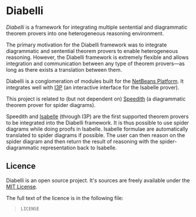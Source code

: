 # Diabelli

_Diabelli_ is a framework for integrating multiple sentential and diagrammatic theorem provers into one heterogeneous reasoning environment.

The primary motivation for the Diabelli framework was to integrate diagrammatic and sentential theorem provers to enable heterogeneous reasoning. However, the Diabelli framework is extremely flexible and allows integration and communication between any type of theorem provers&mdash;as long as there exists a translation between them.

Diabelli is a conglomeration of modules built for the [NetBeans Platform](http://netbeans.org/features/platform/). It integrates well with [I3P](http://www-pu.informatik.uni-tuebingen.de/i3p/) (an interactive interface for the Isabelle prover).

This project is related to (but not dependent on) [Speedith](https://gitorious.org/speedith) (a diagrammatic theorem prover for spider diagrams).

Speedith and [Isabelle](http://www.cl.cam.ac.uk/research/hvg/Isabelle/) (through I3P) are the first supported theorem provers to be integrated into the Diabelli framework. It is thus possible to use spider diagrams while doing proofs in Isabelle. Isabelle formulae are automatically translated to spider diagrams if possible. The user can then reason on the spider diagram and then return the result of reasoning with the spider-diagrammatic representation back to Isabelle.

## Licence

Diabelli is an open source project. It's sources are freely available under the [MIT License](http://en.wikipedia.org/wiki/Mit_license).

The full text of the licence is in the following file:

>   `LICENSE`
